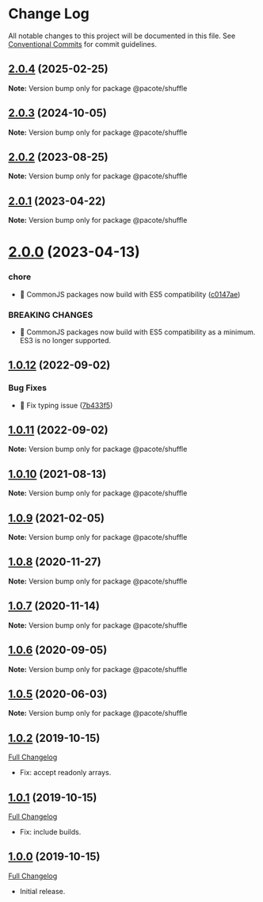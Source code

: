 # Change Log

All notable changes to this project will be documented in this file.
See [Conventional Commits](https://conventionalcommits.org) for commit guidelines.

## [2.0.4](https://github.com/PacoteJS/pacote/compare/@pacote/shuffle@2.0.3...@pacote/shuffle@2.0.4) (2025-02-25)

**Note:** Version bump only for package @pacote/shuffle

## [2.0.3](https://github.com/PacoteJS/pacote/compare/@pacote/shuffle@2.0.2...@pacote/shuffle@2.0.3) (2024-10-05)

**Note:** Version bump only for package @pacote/shuffle

## [2.0.2](https://github.com/PacoteJS/pacote/compare/@pacote/shuffle@2.0.1...@pacote/shuffle@2.0.2) (2023-08-25)

**Note:** Version bump only for package @pacote/shuffle

## [2.0.1](https://github.com/PacoteJS/pacote/compare/@pacote/shuffle@2.0.0...@pacote/shuffle@2.0.1) (2023-04-22)

**Note:** Version bump only for package @pacote/shuffle

# [2.0.0](https://github.com/PacoteJS/pacote/compare/@pacote/shuffle@1.0.12...@pacote/shuffle@2.0.0) (2023-04-13)

### chore

- 🤖 CommonJS packages now build with ES5 compatibility ([c0147ae](https://github.com/PacoteJS/pacote/commit/c0147aeffb81322ea59174a3961b10cfb3bf81e5))

### BREAKING CHANGES

- 🧨 CommonJS packages now build with ES5 compatibility as a minimum. ES3 is
  no longer supported.

## [1.0.12](https://github.com/PacoteJS/pacote/compare/@pacote/shuffle@1.0.11...@pacote/shuffle@1.0.12) (2022-09-02)

### Bug Fixes

- 🐛 Fix typing issue ([7b433f5](https://github.com/PacoteJS/pacote/commit/7b433f5a50bc9462f13db945e7a458af76eeadd2))

## [1.0.11](https://github.com/PacoteJS/pacote/compare/@pacote/shuffle@1.0.10...@pacote/shuffle@1.0.11) (2022-09-02)

**Note:** Version bump only for package @pacote/shuffle

## [1.0.10](https://github.com/PacoteJS/pacote/compare/@pacote/shuffle@1.0.9...@pacote/shuffle@1.0.10) (2021-08-13)

**Note:** Version bump only for package @pacote/shuffle

## [1.0.9](https://github.com/PacoteJS/pacote/compare/@pacote/shuffle@1.0.8...@pacote/shuffle@1.0.9) (2021-02-05)

**Note:** Version bump only for package @pacote/shuffle

## [1.0.8](https://github.com/PacoteJS/pacote/compare/@pacote/shuffle@1.0.7...@pacote/shuffle@1.0.8) (2020-11-27)

**Note:** Version bump only for package @pacote/shuffle

## [1.0.7](https://github.com/PacoteJS/pacote/compare/@pacote/shuffle@1.0.6...@pacote/shuffle@1.0.7) (2020-11-14)

**Note:** Version bump only for package @pacote/shuffle

## [1.0.6](https://github.com/PacoteJS/pacote/compare/@pacote/shuffle@1.0.5...@pacote/shuffle@1.0.6) (2020-09-05)

**Note:** Version bump only for package @pacote/shuffle

## [1.0.5](https://github.com/PacoteJS/pacote/compare/@pacote/shuffle@1.0.4...@pacote/shuffle@1.0.5) (2020-06-03)

**Note:** Version bump only for package @pacote/shuffle

## [1.0.2](https://github.com/PacoteJS/pacote/tree/@pacote/shuffle/1.0.2) (2019-10-15)

[Full Changelog](https://github.com/PacoteJS/pacote/compare/@pacote/shuffle@1.0.1...@pacote/shuffle@1.0.2)

- Fix: accept readonly arrays.

## [1.0.1](https://github.com/PacoteJS/pacote/tree/@pacote/shuffle/1.0.1) (2019-10-15)

[Full Changelog](https://github.com/PacoteJS/pacote/compare/@pacote/shuffle@1.0.0...@pacote/shuffle@1.0.1)

- Fix: include builds.

## [1.0.0](https://github.com/PacoteJS/pacote/tree/@pacote/shuffle/1.0.0) (2019-10-15)

[Full Changelog](https://github.com/PacoteJS/pacote/compare/@pacote/shuffle@1.0.0...@pacote/shuffle@1.0.0)

- Initial release.
